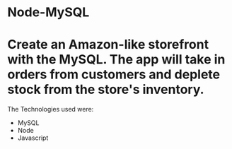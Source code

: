 # Node-MySQL

# Create an Amazon-like storefront with the MySQL. The app will take in orders from customers and deplete stock from the store's inventory.
The Technologies used were:

* MySQL
* Node
* Javascript

